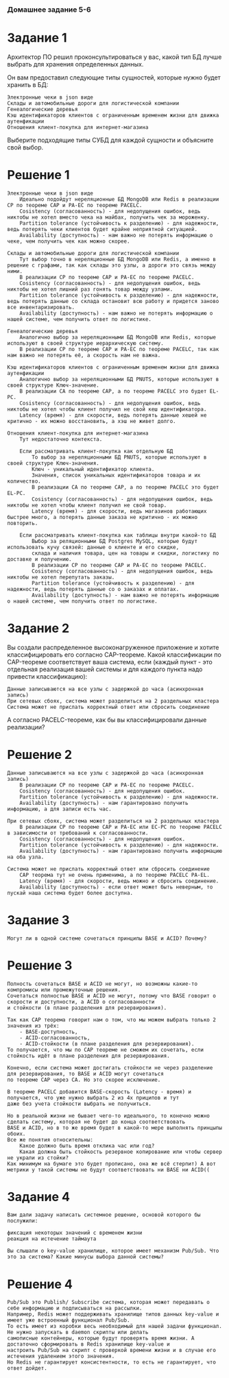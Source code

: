 ### Домашнее задание 5-6

# Задание 1
    
Архитектор ПО решил проконсультироваться у вас, какой тип БД лучше выбрать для хранения определенных данных.

Он вам предоставил следующие типы сущностей, которые нужно будет хранить в БД:

    Электронные чеки в json виде
    Склады и автомобильные дороги для логистической компании
    Генеалогические деревья
    Кэш идентификаторов клиентов с ограниченным временем жизни для движка аутенфикации
    Отношения клиент-покупка для интернет-магазина

Выберите подходящие типы СУБД для каждой сущности и объясните свой выбор.

# Решение 1
    
    Электронные чеки в json виде
        Идеально подойдут нереляционные БД MongoDB или Redis в реализации CP по теореме CAP и PA-EC по теореме PACELC.
        Cosistency (согласованность) - для недопущения ошибок, ведь никтобы не хотел вместо чека на майбах, получить чек за мороженку.
        Partition tolerance (устойчивость к разделению) - для надежности, ведь потерять чеки клиентов будет крайне неприятной ситуацией.
        Availability (доступность) - нам важно не потерять информацию о чеке, чем получить чек как можно скорее.

    Склады и автомобильные дороги для логистической компании
        Тут выбор точно в нереляционные БД MongoDB или Redis, а именно в решение с графами, так как склады это узлы, а дороги это связь между ними.
        В реализации CP по теореме CAP и PA-EC по теореме PACELC.
        Cosistency (согласованность) - для недопущения ошибок, ведь никтобы не хотел лишний раз гонять товар между узлами.
        Partition tolerance (устойчивость к разделению) - для надежности, ведь потерять данные со склада остановит всю работу и придется заново все инвентаризировать.
        Availability (доступность) - нам важно не потерять информацию о нашей системе, чем получить ответ по логистике.

    Генеалогические деревья
        Аналогично выбор за нереляционными БД MongoDB или Redis, которые используют в своей структуре иерархическую систему.
        В реализации CP по теореме CAP и PA-EC по теореме PACELC, так как нам важно не потерять её, а скорость нам не важна.

    Кэш идентификаторов клиентов с ограниченным временем жизни для движка аутенфикации
        Аналогично выбор за нереляционными БД PNUTS, которые используют в своей структуре Ключ-значение.
        В реализации CA по теореме CAP, а по теореме PACELC это будет EL-PC.
        Cosistency (согласованность) - для недопущения ошибок, ведь никтобы не хотел чтобы клиент получил не свой кеш идентификатора.
        Latency (время) - для скорости, ведь потерять данные хешей не критично - их можно восстановить, а хэш не живет долго.

    Отношения клиент-покупка для интернет-магазина
        Тут недостаточно контекста.

        Если рассматривать клиент-покупка как отдельную БД
            То выбор за нереляционными БД PNUTS, которые используют в своей структуре Ключ-значения. 
            Ключ - уникальный идентификатор клиента.
            Значения, список уникальных идентификаторов товара и их количество.
            В реализации CA по теореме CAP, а по теореме PACELC это будет EL-PC.
            Cosistency (согласованность) - для недопущения ошибок, ведь никтобы не хотел чтобы клиент получил не свой товар.
            Latency (время) - для скорости, ведь магазинов работающих быстрее много, а потерять данные заказа не критично - их можно повторить.

        Если рассматривать клиент-покупка как таблицы внутри какой-то БД
            Выбор за реляционными БД Postgres MySQL, которые будут использовать кучу связей: данные о клиенте и его скидке, 
            склада и наличия товара, цен на товары и скидки, логистику по доставке и получению.
            В реализации CP по теореме CAP и PA-EC по теореме PACELC.
            Cosistency (согласованность) - для недопущения ошибок, ведь никтобы не хотел перепутать заказы.
            Partition tolerance (устойчивость к разделению) - для надежности, ведь потерять данные со о заказах и оплатах.
            Availability (доступность) - нам важно не потерять информацию о нашей системе, чем получить ответ по логистике.

# Задание 2

Вы создали распределенное высоконагруженное приложение и хотите классифицировать его согласно CAP-теореме. Какой классификации по CAP-теореме соответствует ваша система, если (каждый пункт - это отдельная реализация вашей системы и для каждого пункта надо привести классификацию):

    Данные записываются на все узлы с задержкой до часа (асинхронная запись)
    При сетевых сбоях, система может разделиться на 2 раздельных кластера
    Система может не прислать корректный ответ или сбросить соединение

А согласно PACELC-теореме, как бы вы классифицировали данные реализации?

# Решение 2

    Данные записываются на все узлы с задержкой до часа (асинхронная запись)
        В реализации CP по теореме CAP и PA-EC по теореме PACELC.
        Cosistency (согласованность) - для недопущения ошибок.
        Partition tolerance (устойчивость к разделению) - для надежности.
        Availability (доступность) - нам гарантировано получить информацию, а для записи есть час.

    При сетевых сбоях, система может разделиться на 2 раздельных кластера
        В реализации CP по теореме CAP и PA-EC или EC-PC по теореме PACELC в зависимости от требований к согласованности.
        Cosistency (согласованность) - для недопущения ошибок.
        Partition tolerance (устойчивость к разделению) - для надежности.
        Availability (доступность) - нам гарантировано получить информацию на оба узла.

    Система может не прислать корректный ответ или сбросить соединение
        CAP теорема тут не очень применима, а по теореме PACELC PA-EL.
        Latency (время) - для скорости, ведь можно и сбросить соединение.
        Availability (доступность) - если ответ может быть неверным, то пускай наша система будет более доступна.

# Задание 3

    Могут ли в одной системе сочетаться принципы BASE и ACID? Почему?

# Решение 3

    Полность сочетаться BASE и ACID не могут, но возможны какие-то компромисы или промежуточные решения.
    Сочетаться полностью BASE и ACID не могут, потому что BASE говорит о скорости и доступности, а ACID о согласованности 
    и стойкости (в плане разделения для резервирования).

    Так как CAP теорема говорит нам о том, что мы можем выбрать только 2 значения из трёх:
        - BASE-доступность,
        - ACID-согласованность,
        - ACID-стойкости (в плане разделения для резервирования).
    То получается, что мы по CAP теореме не сможем их сочетать, если стойкость идёт в плане разделения для резервирования.

    Конечно, если система может достигать стойкости не через разделение для резервирования, то BASE и ACID могут сочетаться 
    по теореме CAP через CA. Но это скорее исключение.

    В теореме PACELC добавится BASE-скорость (Latency - время) и получается, что уже нужно выбрать 2 из 4х приципов и тут 
    даже без учета стойкости выбрать не получиться.

    Но в реальной жизни не бывает чего-то идеального, то конечно можно сделать систему, которая не будет до конца соответствовать 
    BASE и ACID, но в то же время будет в какой-то мере выполнять принцыпы обоих.
    Все же понятия относительны:
        Какое должно быть время отклика час или год?
        Какая должна быть стойкость резервное копирование или чтобы сервер не украли из стойки?
    Как минимум на бумаге это будет прописано, она же всё стерпит) А вот метрики у такой системы не будут соответствовать ни BASE ни ACID((

# Задание 4

    Вам дали задачу написать системное решение, основой которого бы послужили:

    фиксация некоторых значений с временем жизни
    реакция на истечение таймаута

    Вы слышали о key-value хранилище, которое имеет механизм Pub/Sub. Что это за система? Какие минусы выбора данной системы?

# Решение 4

    Pub/Sub это Publish/ Subscribe система, которая может передавать о себе информацию и подписываться на рассылки. 
    Например, Redis может поддерживать хранилище типов данных key-value и имеет уже встроенный функционал Pub/Sub. 
    То есть имеет из коробки весь необходимый для нашей задачи функционал. Не нужно запускать в daemon скрипты или делать 
    самописные контейнеры, которые будут проверять время жизни. А достаточно сформировать в Redis хранилище key-value и 
    настроить Pub/Sub на скрипт с проверкой времени жизни и в случае его истечения удалением этого значения.
    Но Redis не гарантирует консистентности, то есть не гарантирует, что ответ дойдет.
